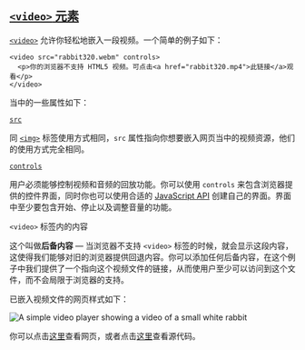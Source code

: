 ## [`<video>` 元素](https://developer.mozilla.org/zh-CN/docs/Learn/HTML/Multimedia_and_embedding/Video_and_audio_content#video_元素 "Permalink to <video> 元素")

[`<video>`](https://developer.mozilla.org/zh-CN/docs/Web/HTML/Element/video) 允许你轻松地嵌入一段视频。一个简单的例子如下：

```
<video src="rabbit320.webm" controls>
  <p>你的浏览器不支持 HTML5 视频。可点击<a href="rabbit320.mp4">此链接</a>观看</p>
</video>
```

当中的一些属性如下：

[`src`](https://developer.mozilla.org/zh-CN/docs/Web/HTML/Element/video#attr-src)

同 [`<img>`](https://developer.mozilla.org/zh-CN/docs/Web/HTML/Element/img) 标签使用方式相同，`src` 属性指向你想要嵌入网页当中的视频资源，他们的使用方式完全相同。

[`controls`](https://developer.mozilla.org/zh-CN/docs/Web/HTML/Element/video#attr-controls)

用户必须能够控制视频和音频的回放功能。你可以使用 `controls` 来包含浏览器提供的控件界面，同时你也可以使用合适的 [JavaScript API](https://developer.mozilla.org/zh-CN/docs/Web/API/HTMLMediaElement) 创建自己的界面。界面中至少要包含开始、停止以及调整音量的功能。

`<video>` 标签内的内容

这个叫做**后备内容** — 当浏览器不支持 `<video>` 标签的时候，就会显示这段内容，这使得我们能够对旧的浏览器提供回退内容。你可以添加任何后备内容，在这个例子中我们提供了一个指向这个视频文件的链接，从而使用户至少可以访问到这个文件，而不会局限于浏览器的支持。

已嵌入视频文件的网页样式如下：

![A simple video player showing a video of a small white rabbit](https://developer.mozilla.org/en-US/docs/Learn/HTML/Multimedia_and_embedding/Video_and_audio_content/simple-video.png)

你可以点击[这里](https://mdn.github.io/learning-area/html/multimedia-and-embedding/video-and-audio-content/simple-video.html)查看网页，或者点击[这里](https://github.com/mdn/learning-area/blob/master/html/multimedia-and-embedding/video-and-audio-content/simple-video.html)查看源代码。